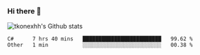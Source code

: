 ### Hi there 👋

![tkonexhh's Github stats](https://github-readme-stats.vercel.app/api?username=tkonexhh&show_icons=true)


<!--START_SECTION:waka-->

```text
C#      7 hrs 40 mins   █████████████████████████   99.62 %
Other   1 min           ░░░░░░░░░░░░░░░░░░░░░░░░░   00.38 %
```

<!--END_SECTION:waka-->
